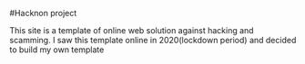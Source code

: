 #Hacknon project 

This site is a template of online web solution against hacking and scamming. I saw this template online in 2020(lockdown period) and decided to build my own template